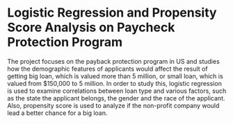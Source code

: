 # Logistic Regression and Propensity Score Analysis on Paycheck Protection Program
The project focuses on the payback protection program in US and studies how the
demographic features of applicants would affect the result of getting big loan, which is
valued more than 5 million, or small loan, which is valued from $150,000 to 5 million. In
order to study this, logistic regression is used to examine correlations between loan type
and various factors, such as the state the applicant belongs, the gender and the race
of the applicant. Also, propensity score is used to analyze if the non-profit company
would lead a better chance for a big loan. 
